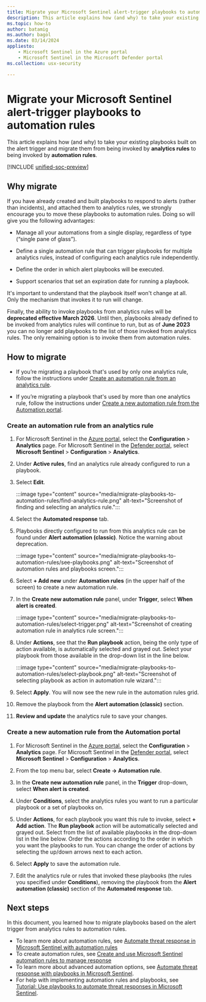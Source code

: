 ```yaml
---
title: Migrate your Microsoft Sentinel alert-trigger playbooks to automation rules | Microsoft Docs
description: This article explains how (and why) to take your existing playbooks built on the alert trigger and migrate them from being invoked by analytics rules to being invoked by automation rules.
ms.topic: how-to
author: batamig
ms.author: bagol
ms.date: 03/14/2024
appliesto:
    - Microsoft Sentinel in the Azure portal
    - Microsoft Sentinel in the Microsoft Defender portal
ms.collection: usx-security

---
```


# Migrate your Microsoft Sentinel alert-trigger playbooks to automation rules

This article explains how (and why) to take your existing playbooks built on the alert trigger and migrate them from being invoked by **analytics rules** to being invoked by **automation rules**.

[!INCLUDE [unified-soc-preview](includes/unified-soc-preview.md)]

## Why migrate

If you have already created and built playbooks to respond to alerts (rather than incidents), and attached them to analytics rules, we strongly encourage you to move these playbooks to automation rules. Doing so will give you the following advantages:
- Manage all your automations from a single display, regardless of type<br>(“single pane of glass”).

- Define a single automation rule that can trigger playbooks for multiple analytics rules, instead of configuring each analytics rule independently.

- Define the order in which alert playbooks will be executed.

- Support scenarios that set an expiration date for running a playbook.

It's important to understand that the playbook itself won't change at all. Only the mechanism that invokes it to run will change.

Finally, the ability to invoke playbooks from analytics rules will be **deprecated effective March 2026**. Until then, playbooks already defined to be invoked from analytics rules will continue to run, but as of **June 2023** you can no longer add playbooks to the list of those invoked from analytics rules. The only remaining option is to invoke them from automation rules.

## How to migrate

- If you’re migrating a playbook that's used by only one analytics rule, follow the instructions under [Create an automation rule from an analytics rule](#create-an-automation-rule-from-an-analytics-rule).

- If you’re migrating a playbook that's used by more than one analytics rule, follow the instructions under [Create a new automation rule from the Automation portal](#create-a-new-automation-rule-from-the-automation-portal).

### Create an automation rule from an analytics rule

1. For Microsoft Sentinel in the [Azure portal](https://portal.azure.com), select the **Configuration** > **Analytics** page. For Microsoft Sentinel in the [Defender portal](https://security.microsoft.com/), select **Microsoft Sentinel** > **Configuration** > **Analytics**.

1. Under **Active rules**, find an analytics rule already configured to run a playbook.

1. Select **Edit**.

    :::image type="content" source="media/migrate-playbooks-to-automation-rules/find-analytics-rule.png" alt-text="Screenshot of finding and selecting an analytics rule.":::

1. Select the **Automated response** tab.

1. Playbooks directly configured to run from this analytics rule can be found under **Alert automation (classic)**. Notice the warning about deprecation.

    :::image type="content" source="media/migrate-playbooks-to-automation-rules/see-playbooks.png" alt-text="Screenshot of automation rules and playbooks screen.":::

1. Select **+ Add new** under **Automation rules** (in the upper half of the screen) to create a new automation rule.

1. In the **Create new automation rule** panel, under **Trigger**, select **When alert is created**.

    :::image type="content" source="media/migrate-playbooks-to-automation-rules/select-trigger.png" alt-text="Screenshot of creating automation rule in analytics rule screen.":::

1. Under **Actions**, see that the **Run playbook** action, being the only type of action available, is automatically selected and grayed out. Select your playbook from those available in the drop-down list in the line below.

    :::image type="content" source="media/migrate-playbooks-to-automation-rules/select-playbook.png" alt-text="Screenshot of selecting playbook as action in automation rule wizard.":::

1. Select **Apply**. You will now see the new rule in the automation rules grid.

1. Remove the playbook from the **Alert automation (classic)** section.

1. **Review and update** the analytics rule to save your changes.

### Create a new automation rule from the Automation portal

1. For Microsoft Sentinel in the [Azure portal](https://portal.azure.com), select the **Configuration** > **Analytics** page. For Microsoft Sentinel in the [Defender portal](https://security.microsoft.com/), select **Microsoft Sentinel** > **Configuration** > **Analytics**.

1. From the top menu bar, select **Create -> Automation rule**.

1. In the **Create new automation rule** panel, in the **Trigger** drop-down, select **When alert is created**.

1. Under **Conditions**, select the analytics rules you want to run a particular playbook or a set of playbooks on.

1. Under **Actions**, for each playbook you want this rule to invoke, select **+ Add action**. The **Run playbook** action will be automatically selected and grayed out. Select from the list of available playbooks in the drop-down list in the line below. Order the actions according to the order in which you want the playbooks to run. You can change the order of actions by selecting the up/down arrows next to each action.

1. Select **Apply** to save the automation rule.

1. Edit the analytics rule or rules that invoked these playbooks (the rules you specified under **Conditions**), removing the playbook from the **Alert automation (classic)** section of the **Automated response** tab.

## Next steps
In this document, you learned how to migrate playbooks based on the alert trigger from analytics rules to automation rules.

- To learn more about automation rules, see [Automate threat response in Microsoft Sentinel with automation rules](automate-incident-handling-with-automation-rules.md)
- To create automation rules, see [Create and use Microsoft Sentinel automation rules to manage response](create-manage-use-automation-rules.md)
- To learn more about advanced automation options, see [Automate threat response with playbooks in Microsoft Sentinel](automate-responses-with-playbooks.md).
- For help with implementing automation rules and playbooks, see [Tutorial: Use playbooks to automate threat responses in Microsoft Sentinel](tutorial-respond-threats-playbook.md).
